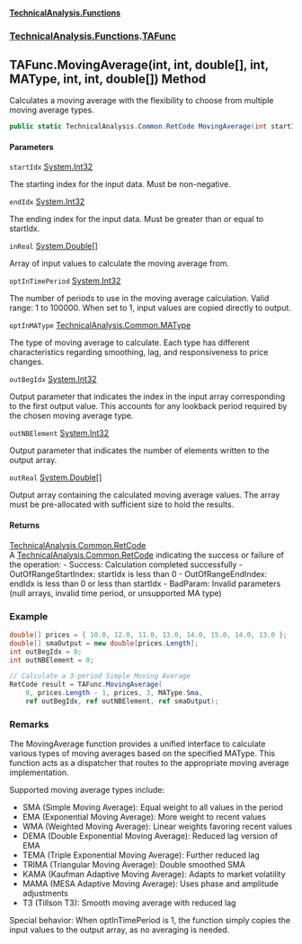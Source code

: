 #### [TechnicalAnalysis\.Functions](Atypical.TechnicalAnalysis.Functions.md 'Atypical\.TechnicalAnalysis\.Functions')
### [TechnicalAnalysis\.Functions](Atypical.TechnicalAnalysis.Functions.md#TechnicalAnalysis.Functions 'TechnicalAnalysis\.Functions').[TAFunc](TAFunc.md 'TechnicalAnalysis\.Functions\.TAFunc')

## TAFunc\.MovingAverage\(int, int, double\[\], int, MAType, int, int, double\[\]\) Method

Calculates a moving average with the flexibility to choose from multiple moving average types\.

```csharp
public static TechnicalAnalysis.Common.RetCode MovingAverage(int startIdx, int endIdx, in double[] inReal, in int optInTimePeriod, in TechnicalAnalysis.Common.MAType optInMAType, ref int outBegIdx, ref int outNBElement, ref double[] outReal);
```
#### Parameters

<a name='TechnicalAnalysis.Functions.TAFunc.MovingAverage(int,int,double[],int,TechnicalAnalysis.Common.MAType,int,int,double[]).startIdx'></a>

`startIdx` [System\.Int32](https://docs.microsoft.com/en-us/dotnet/api/System.Int32 'System\.Int32')

The starting index for the input data\. Must be non\-negative\.

<a name='TechnicalAnalysis.Functions.TAFunc.MovingAverage(int,int,double[],int,TechnicalAnalysis.Common.MAType,int,int,double[]).endIdx'></a>

`endIdx` [System\.Int32](https://docs.microsoft.com/en-us/dotnet/api/System.Int32 'System\.Int32')

The ending index for the input data\. Must be greater than or equal to startIdx\.

<a name='TechnicalAnalysis.Functions.TAFunc.MovingAverage(int,int,double[],int,TechnicalAnalysis.Common.MAType,int,int,double[]).inReal'></a>

`inReal` [System\.Double](https://docs.microsoft.com/en-us/dotnet/api/System.Double 'System\.Double')[\[\]](https://docs.microsoft.com/en-us/dotnet/api/System.Array 'System\.Array')

Array of input values to calculate the moving average from\.

<a name='TechnicalAnalysis.Functions.TAFunc.MovingAverage(int,int,double[],int,TechnicalAnalysis.Common.MAType,int,int,double[]).optInTimePeriod'></a>

`optInTimePeriod` [System\.Int32](https://docs.microsoft.com/en-us/dotnet/api/System.Int32 'System\.Int32')

The number of periods to use in the moving average calculation\. 
Valid range: 1 to 100000\. When set to 1, input values are copied directly to output\.

<a name='TechnicalAnalysis.Functions.TAFunc.MovingAverage(int,int,double[],int,TechnicalAnalysis.Common.MAType,int,int,double[]).optInMAType'></a>

`optInMAType` [TechnicalAnalysis\.Common\.MAType](https://docs.microsoft.com/en-us/dotnet/api/TechnicalAnalysis.Common.MAType 'TechnicalAnalysis\.Common\.MAType')

The type of moving average to calculate\. Each type has different characteristics
regarding smoothing, lag, and responsiveness to price changes\.

<a name='TechnicalAnalysis.Functions.TAFunc.MovingAverage(int,int,double[],int,TechnicalAnalysis.Common.MAType,int,int,double[]).outBegIdx'></a>

`outBegIdx` [System\.Int32](https://docs.microsoft.com/en-us/dotnet/api/System.Int32 'System\.Int32')

Output parameter that indicates the index in the input array corresponding to the first output value\.
This accounts for any lookback period required by the chosen moving average type\.

<a name='TechnicalAnalysis.Functions.TAFunc.MovingAverage(int,int,double[],int,TechnicalAnalysis.Common.MAType,int,int,double[]).outNBElement'></a>

`outNBElement` [System\.Int32](https://docs.microsoft.com/en-us/dotnet/api/System.Int32 'System\.Int32')

Output parameter that indicates the number of elements written to the output array\.

<a name='TechnicalAnalysis.Functions.TAFunc.MovingAverage(int,int,double[],int,TechnicalAnalysis.Common.MAType,int,int,double[]).outReal'></a>

`outReal` [System\.Double](https://docs.microsoft.com/en-us/dotnet/api/System.Double 'System\.Double')[\[\]](https://docs.microsoft.com/en-us/dotnet/api/System.Array 'System\.Array')

Output array containing the calculated moving average values\. The array must be pre\-allocated
with sufficient size to hold the results\.

#### Returns
[TechnicalAnalysis\.Common\.RetCode](https://docs.microsoft.com/en-us/dotnet/api/TechnicalAnalysis.Common.RetCode 'TechnicalAnalysis\.Common\.RetCode')  
A [TechnicalAnalysis\.Common\.RetCode](https://docs.microsoft.com/en-us/dotnet/api/TechnicalAnalysis.Common.RetCode 'TechnicalAnalysis\.Common\.RetCode') indicating the success or failure of the operation:
\- Success: Calculation completed successfully
\- OutOfRangeStartIndex: startIdx is less than 0
\- OutOfRangeEndIndex: endIdx is less than 0 or less than startIdx
\- BadParam: Invalid parameters \(null arrays, invalid time period, or unsupported MA type\)

### Example

```csharp
double[] prices = { 10.0, 12.0, 11.0, 13.0, 14.0, 15.0, 14.0, 13.0 };
double[] smaOutput = new double[prices.Length];
int outBegIdx = 0;
int outNBElement = 0;

// Calculate a 3-period Simple Moving Average
RetCode result = TAFunc.MovingAverage(
    0, prices.Length - 1, prices, 3, MAType.Sma,
    ref outBegIdx, ref outNBElement, ref smaOutput);
```

### Remarks

The MovingAverage function provides a unified interface to calculate various types of moving averages
based on the specified MAType. This function acts as a dispatcher that routes to the appropriate
moving average implementation.

Supported moving average types include:
- SMA (Simple Moving Average): Equal weight to all values in the period
- EMA (Exponential Moving Average): More weight to recent values
- WMA (Weighted Moving Average): Linear weights favoring recent values
- DEMA (Double Exponential Moving Average): Reduced lag version of EMA
- TEMA (Triple Exponential Moving Average): Further reduced lag
- TRIMA (Triangular Moving Average): Double smoothed SMA
- KAMA (Kaufman Adaptive Moving Average): Adapts to market volatility
- MAMA (MESA Adaptive Moving Average): Uses phase and amplitude adjustments
- T3 (Tillson T3): Smooth moving average with reduced lag

Special behavior: When optInTimePeriod is 1, the function simply copies the input values
to the output array, as no averaging is needed.
